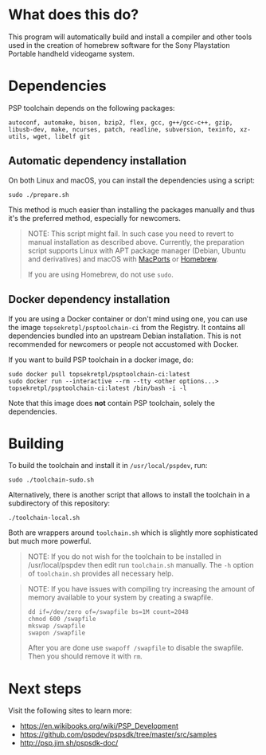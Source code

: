 What does this do?
==================

This program will automatically build and install a compiler and other tools used in the creation of homebrew software for the Sony Playstation Portable handheld videogame system.

Dependencies
============

PSP toolchain depends on the following packages:

```
autoconf, automake, bison, bzip2, flex, gcc, g++/gcc-c++, gzip, libusb-dev, make, ncurses, patch, readline, subversion, texinfo, xz-utils, wget, libelf git
```

Automatic dependency installation
---------------------------------

On both Linux and macOS, you can install the dependencies using a script:

```shell
sudo ./prepare.sh
```

This method is much easier than installing the packages manually and thus it's
the preferred method, especially for newcomers.

> NOTE: This script might fail. In such case you need to revert to manual
> installation as described above. Currently, the preparation script supports
> Linux with APT package manager (Debian, Ubuntu and derivatives)
> and macOS with [MacPorts](https://www.macports.org/) or
> [Homebrew](https://brew.sh).
>
> If you are using Homebrew, do not use ``sudo``.

Docker dependency installation
------------------------------

If you are using a Docker container or don't mind using one, you can use the
image ``topsekretpl/psptoolchain-ci`` from the Registry. It contains all
dependencies bundled into an upstream Debian installation. This is not
recommended for newcomers or people not accustomed with Docker.

If you want to build PSP toolchain in a docker image, do:

```shell
sudo docker pull topsekretpl/psptoolchain-ci:latest
sudo docker run --interactive --rm --tty <other options...> topsekretpl/psptoolchain-ci:latest /bin/bash -i -l
```

Note that this image does **not** contain PSP toolchain, solely the
dependencies.

Building
========

To build the toolchain and install it in ``/usr/local/pspdev``, run:

```shell
sudo ./toolchain-sudo.sh
```

Alternatively, there is another script that allows to install the toolchain in
a subdirectory of this repository:

```shell
./toolchain-local.sh
```

Both are wrappers around ``toolchain.sh`` which is slightly more sophisticated
but much more powerful.
 
> NOTE: If you do not wish for the toolchain to be installed in
> /usr/local/pspdev then edit run ``toolchain.sh`` manually. The ``-h`` option
> of ``toolchain.sh`` provides all necessary help.

> NOTE: If you have issues with compiling try increasing the amount of memory
> available to your system by creating a swapfile.
>
>     dd if=/dev/zero of=/swapfile bs=1M count=2048
>     chmod 600 /swapfile
>     mkswap /swapfile
>     swapon /swapfile
>
> After you are done use ``swapoff /swapfile`` to disable the swapfile. Then
> you should remove it with ``rm``.

Next steps
==========

Visit the following sites to learn more:
- https://en.wikibooks.org/wiki/PSP_Development
- https://github.com/pspdev/pspsdk/tree/master/src/samples
- http://psp.jim.sh/pspsdk-doc/
